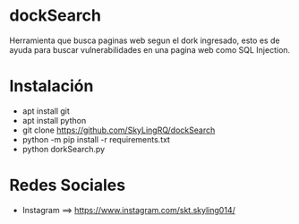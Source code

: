 # dockSearch
Herramienta que busca paginas web segun el dork ingresado, esto es de ayuda para buscar vulnerabilidades en una pagina web como SQL Injection.

# Instalación
* apt install git
* apt install python
* git clone https://github.com/SkyLingRQ/dockSearch
* python -m pip install -r requirements.txt
* python dorkSearch.py

# Redes Sociales
* Instagram ==> https://www.instagram.com/skt.skyling014/
